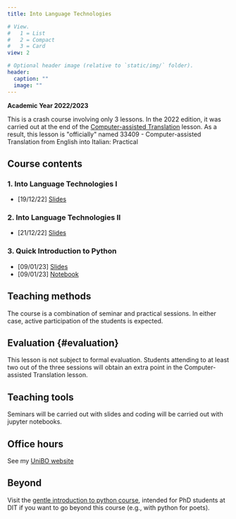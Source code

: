 ```yaml
---
title: Into Language Technologies

# View.
#   1 = List
#   2 = Compact
#   3 = Card
view: 2

# Optional header image (relative to `static/img/` folder).
header:
  caption: ""
  image: ""
---
```


**Academic Year 2022/2023**


This is a crash course involving only 3 lessons. In the 2022 edition, it was 
carried out at the end of the 
[Computer-assisted Translation](https://www.unibo.it/it/didattica/insegnamenti/insegnamento/2022/470047) 
lesson. As a result, this lesson is "officially" named 33409 - Computer-assisted 
Translation from English into Italian: Practical 

## Course contents

### 1. Into Language Technologies I
* \[19/12/22\] [Slides](https://github.com/albarron/academic-kickstart/raw/master/files/triennale22/01_ilt_handout.pdf)


### 2. Into Language Technologies II
* \[21/12/22\] [Slides](https://github.com/albarron/academic-kickstart/raw/master/files/triennale22/02_ilt_handout.pdf) 

### 3. Quick Introduction to Python
* \[09/01/23\] [Slides](https://github.com/albarron/academic-kickstart/raw/master/files/triennale22/03_ilt_handout.pdf)
* \[09/01/23\] [Notebook](https://github.com/albarron/academic-kickstart/raw/master/files/triennale22/DIT_python_notebook_1_static.ipynb)



## Teaching methods

The course is a combination of seminar and practical sessions. In either case, 
active participation of the students is expected. 


## Evaluation {#evaluation}

This lesson is not subject to formal evaluation. Students attending to at least
two out of the three sessions will obtain an extra point in the 
Computer-assisted Translation lesson.

## Teaching tools

Seminars will be carried out with slides and coding will be carried out with 
jupyter notebooks.

## Office hours

See my [UniBO website](https://www.unibo.it/sitoweb/a.barron)


## Beyond

Visit the [gentle introduction to python course](https://albarron.github.io/teaching/phd-python), intended for PhD students at DIT
if you want to go beyond this course (e.g., with python for poets).
